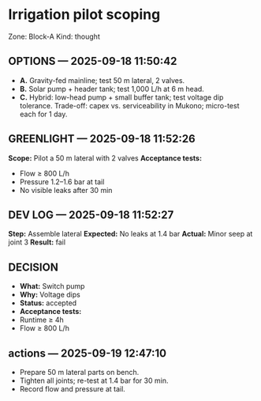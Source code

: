 # Irrigation pilot scoping
Zone: Block-A
Kind: thought
## OPTIONS — 2025-09-18 11:50:42
- **A.** Gravity-fed mainline; test 50 m lateral, 2 valves.
- **B.** Solar pump + header tank; test 1,000 L/h at 6 m head.
- **C.** Hybrid: low-head pump + small buffer tank; test voltage dip tolerance.
Trade-off: capex vs. serviceability in Mukono; micro-test each for 1 day.
## GREENLIGHT — 2025-09-18 11:52:26
**Scope:** Pilot a 50 m lateral with 2 valves
**Acceptance tests:**
- Flow ≥ 800 L/h
- Pressure 1.2–1.6 bar at tail
- No visible leaks after 30 min

## DEV LOG — 2025-09-18 11:52:27
**Step:** Assemble lateral
**Expected:** No leaks at 1.4 bar
**Actual:** Minor seep at joint 3
**Result:** fail

## DECISION
- **What:** Switch pump
- **Why:** Voltage dips
- **Status:** accepted
- **Acceptance tests:**
- Runtime ≥ 4h
- Flow ≥ 800 L/h

## actions — 2025-09-19 12:47:10
- Prepare 50 m lateral parts on bench.
- Tighten all joints; re-test at 1.4 bar for 30 min.
- Record flow and pressure at tail.
